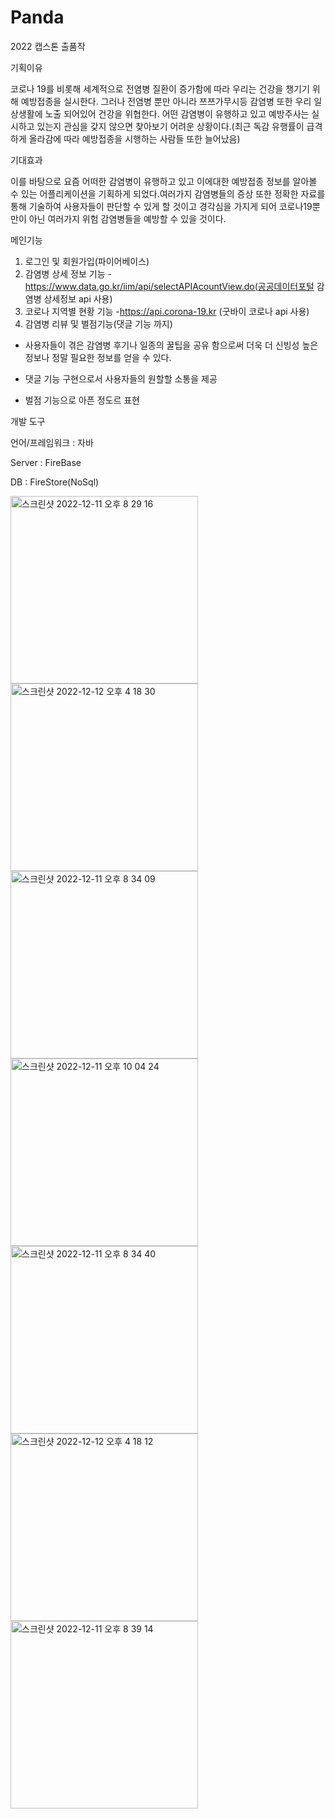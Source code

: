 # Panda

2022 캡스톤 출품작

기획이유

코로나 19를 비롯해 세계적으로 전염병 질환이 증가함에 따라 우리는 건강을 챙기기 위해 예방접종을 실시한다. 그러나 전염병 뿐만 아니라 쯔쯔가무시등 감염병 또한 우리 일상생활에 노출 되어있어 건강을 위협한다. 어떤 감염병이 유행하고 있고 예방주사는 실시하고 있는지 관심을 갖지 않으면 찾아보기 어려운 상황이다.(최근 독감 유행률이 급격하게 올라감에 따라 예방접종을 시행하는 사람들 또한 늘어났음)

기대효과

이를 바탕으로 요즘 어떠한 감염병이 유행하고 있고 이에대한 예방접종 정보를 알아볼 수 있는 어플리케이션을 기획하게 되었다.여러가지 감염병들의 증상 또한 정확한 자료를 통해 기술하여 사용자들이 판단할 수 있게 할 것이고 경각심을 가지게 되어 코로나19뿐만이 아닌 여러가지 위험 감염병들을 예방할 수 있을 것이다.

메인기능
1. 로그인 및 회원가입(파이어베이스)
2. 감염병 상세 정보 기능
  -https://www.data.go.kr/iim/api/selectAPIAcountView.do(공공데이터포털 감염병 상세정보 api 사용)
3. 코로나 지역별 현황 기능
 -https://api.corona-19.kr (굿바이 코로나 api 사용)
4. 감염병 리뷰 및 벌점기능(댓글 기능 까지)
 - 사용자들이 겪은 감염병 후기나 일종의 꿀팁을 공유 함으로써 더욱 더 신빙성 높은 정보나 정말 필요한 정보를 얻을 수 있다.
 
 - 댓글 기능 구현으로서 사용자들의 원할할 소통을 제공
   
 - 벌점 기능으로 아픈 정도르 표현
   
개발 도구

언어/프레임워크 : 자바

Server : FireBase

DB : FireStore(NoSql)

<img width="300" alt="스크린샷 2022-12-11 오후 8 29 16" src="https://user-images.githubusercontent.com/86508110/208295574-74e52105-e901-4042-81c4-a643ae4b0421.png">
<img width="300" alt="스크린샷 2022-12-12 오후 4 18 30" src="https://user-images.githubusercontent.com/86508110/208295563-f31e88c2-59d5-4095-a146-45649fbf36af.png">
<img width="300" alt="스크린샷 2022-12-11 오후 8 34 09" src="https://user-images.githubusercontent.com/86508110/208295575-fb5e0b52-f63d-4dbd-b71b-de5ccc7d601d.png">
<img width="300" alt="스크린샷 2022-12-11 오후 10 04 24" src="https://user-images.githubusercontent.com/86508110/208295572-8e9b180d-9e25-41cf-abd5-7a44f7fb1ce8.png">
<img width="300" alt="스크린샷 2022-12-11 오후 8 34 40" src="https://user-images.githubusercontent.com/86508110/208295570-5ece8800-242a-42b2-b332-fb7ceedbc8e7.png">
<img width="300" alt="스크린샷 2022-12-12 오후 4 18 12" src="https://user-images.githubusercontent.com/86508110/208295569-b0f37a3d-0b4a-4e38-aff8-0e2175f0ddd7.png">
<img width="300" alt="스크린샷 2022-12-11 오후 8 39 14" src="https://user-images.githubusercontent.com/86508110/208295579-7196eee0-57a5-42bf-944f-123b216e2574.png">
